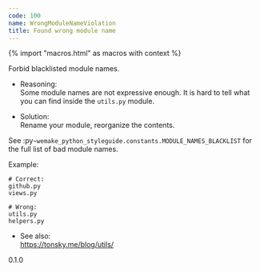 ```yaml
---
code: 100
name: WrongModuleNameViolation
title: Found wrong module name
---
```


{% import "macros.html" as macros with context %}

Forbid blacklisted module names.

  - Reasoning:  
    Some module names are not expressive enough. It is hard to tell what
    you can find inside the `utils.py` module.

  - Solution:  
    Rename your module, reorganize the contents.

See :py`~wemake_python_styleguide.constants.MODULE_NAMES_BLACKLIST` for
the full list of bad module names.

Example:

    # Correct:
    github.py
    views.py
    
    # Wrong:
    utils.py
    helpers.py

  - See also:  
    <https://tonsky.me/blog/utils/>

<div class="versionadded">

0.1.0

</div>